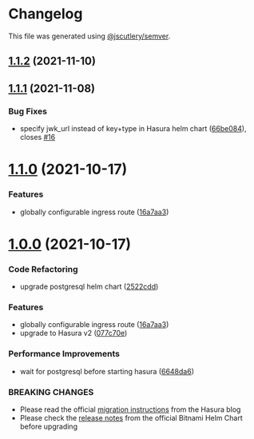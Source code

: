 # Changelog

This file was generated using [@jscutlery/semver](https://github.com/jscutlery/semver).

## [1.1.2](https://github.com/platyplus/platydev/compare/charts-hasura@1.1.1...charts-hasura@1.1.2) (2021-11-10)



## [1.1.1](https://github.com/platyplus/platydev/compare/charts-hasura@1.1.0...charts-hasura@1.1.1) (2021-11-08)


### Bug Fixes

* specify jwk_url instead of key+type in Hasura helm chart ([66be084](https://github.com/platyplus/platydev/commit/66be0843ed481e993c0c1dfc36ae8a1bb0787f25)), closes [#16](https://github.com/platyplus/platydev/issues/16)



# [1.1.0](https://github.com/platyplus/platydev/compare/charts-hasura@0.1.8...charts-hasura@1.0.0) (2021-10-17)

### Features

- globally configurable ingress route ([16a7aa3](https://github.com/platyplus/platydev/commit/16a7aa34c922cb6ec1f8b3604fa69822e1120a0e))

# [1.0.0](https://github.com/platyplus/platydev/compare/charts-hasura@0.1.8...charts-hasura@1.0.0) (2021-10-17)

### Code Refactoring

- upgrade postgresql helm chart ([2522cdd](https://github.com/platyplus/platydev/commit/2522cddc8ebdf699669315723ccf03c0a48550b6))

### Features

- globally configurable ingress route ([16a7aa3](https://github.com/platyplus/platydev/commit/16a7aa34c922cb6ec1f8b3604fa69822e1120a0e))
- upgrade to Hasura v2 ([077c70e](https://github.com/platyplus/platydev/commit/077c70ed72bf373df25feaa3a77d55fd1e76aa8b))

### Performance Improvements

- wait for postgresql before starting hasura ([6648da6](https://github.com/platyplus/platydev/commit/6648da63e558c3efee149040d30ea645f40d5e86))

### BREAKING CHANGES

- Please read the official [migration
  instructions](https://hasura.io/blog/migrating-from-hasura-v1-3-to-v2-0/) from the Hasura blog
- Please check the [release
  notes](https://github.com/bitnami/charts/tree/master/bitnami/postgresql#breaking-changes) from the
  official Bitnami Helm Chart before upgrading
